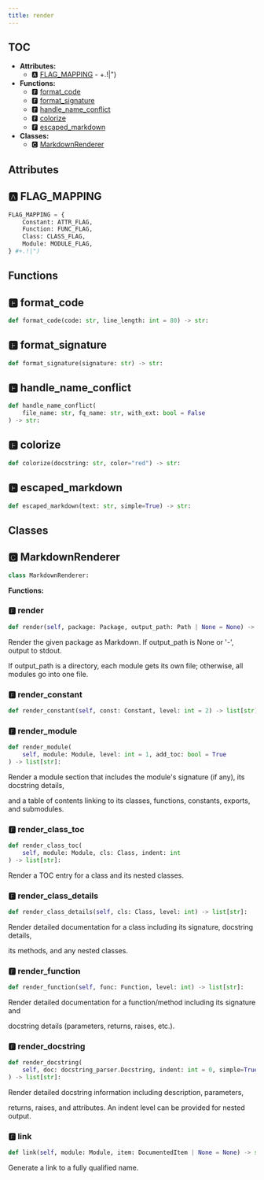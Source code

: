 ```yaml
---
title: render
---
```


## TOC

- **Attributes:**
  - 🅰 [FLAG\_MAPPING](#🅰-flag_mapping) - +.!|")
- **Functions:**
  - 🅵 [format\_code](#🅵-format_code)
  - 🅵 [format\_signature](#🅵-format_signature)
  - 🅵 [handle\_name\_conflict](#🅵-handle_name_conflict)
  - 🅵 [colorize](#🅵-colorize)
  - 🅵 [escaped\_markdown](#🅵-escaped_markdown)
- **Classes:**
  - 🅲 [MarkdownRenderer](#🅲-markdownrenderer)

## Attributes

## 🅰 FLAG\_MAPPING

```python
FLAG_MAPPING = {
    Constant: ATTR_FLAG,
    Function: FUNC_FLAG,
    Class: CLASS_FLAG,
    Module: MODULE_FLAG,
} #+.!|")
```

## Functions

## 🅵 format\_code

```python
def format_code(code: str, line_length: int = 80) -> str:
```
## 🅵 format\_signature

```python
def format_signature(signature: str) -> str:
```
## 🅵 handle\_name\_conflict

```python
def handle_name_conflict(
    file_name: str, fq_name: str, with_ext: bool = False
) -> str:
```
## 🅵 colorize

```python
def colorize(docstring: str, color="red") -> str:
```
## 🅵 escaped\_markdown

```python
def escaped_markdown(text: str, simple=True) -> str:
```

## Classes

## 🅲 MarkdownRenderer

```python
class MarkdownRenderer:
```

**Functions:**

### 🅵 render

```python
def render(self, package: Package, output_path: Path | None = None) -> None:
```

Render the given package as Markdown. If output\_path is None or '-', output to stdout.

If output\_path is a directory, each module gets its own file; otherwise, all modules go into one file.
### 🅵 render\_constant

```python
def render_constant(self, const: Constant, level: int = 2) -> list[str]:
```
### 🅵 render\_module

```python
def render_module(
    self, module: Module, level: int = 1, add_toc: bool = True
) -> list[str]:
```

Render a module section that includes the module's signature \(if any\), its docstring details,

and a table of contents linking to its classes, functions, constants, exports, and submodules.
### 🅵 render\_class\_toc

```python
def render_class_toc(
    self, module: Module, cls: Class, indent: int
) -> list[str]:
```

Render a TOC entry for a class and its nested classes.
### 🅵 render\_class\_details

```python
def render_class_details(self, cls: Class, level: int) -> list[str]:
```

Render detailed documentation for a class including its signature, docstring details,

its methods, and any nested classes.
### 🅵 render\_function

```python
def render_function(self, func: Function, level: int) -> list[str]:
```

Render detailed documentation for a function/method including its signature and

docstring details \(parameters, returns, raises, etc.\).
### 🅵 render\_docstring

```python
def render_docstring(
    self, doc: docstring_parser.Docstring, indent: int = 0, simple=True
) -> list[str]:
```

Render detailed docstring information including description, parameters,

returns, raises, and attributes. An indent level can be provided for nested output.
### 🅵 link

```python
def link(self, module: Module, item: DocumentedItem | None = None) -> str:
```

Generate a link to a fully qualified name.
